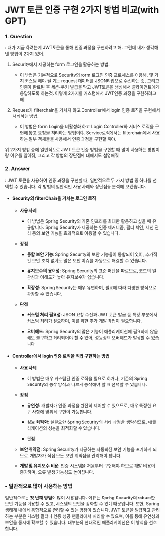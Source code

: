 # JWT 토큰 인증 구현 2가지 방법 비교(with GPT)

### 1. Question

: 내가 지금 하려는게 JWT토큰을 통해 인증 과정을 구현하려고 해. 그런데 내가 생각해낸 방법이 2가지 있어.

1. Security에서 제공하는 form 로그인을 활용하는 방법.
   - 이 방법은 기본적으로 Security의 form 로그인 인증 프로세스를 이용해. 몇 가지 커스텀 해야 될 거는 request 데이터를 JSON타입으로 수신하는 것, 그리고 인증이 완료된 후 세션-쿠키 발급을 막고 JWT토큰을 생성해서 클라이언트에게 응답하도록 하는것. 이렇게 2가지를 커스텀해서 JWT인증 과정을 구현하려고 해 

2. Request가 filterchain을 거치지 않고 Controller에서 login 인증 로직을 구현해서 처리하는 방법. 
   - 이 방법은 form Login을 비활성화 하고 Login Controller와 서비스 로직을 구현해 놓고 요청을 처리하는 방법이야. Service로직에서는 filterchain에서 사용하는 일부 객체들을 사용해서 인증 과정을 구현할 꺼야. 

위 2가지 방법 중에 일반적으로 JWT 토큰 인증 방법을 구현할 때 많이 사용하는 방법이랑 이유를 알려줘, 그리고 각 방법의 장단점에 대해서도 설명해줘



### 2. Answer

: JWT 토큰을 사용하여 인증 과정을 구현할 때, 일반적으로 두 가지 방법 중 하나를 선택할 수 있습니다. 각 방법의 일반적인 사용 사례와 장단점을 분석해 보겠습니다.

- #### Security의 filterChain을 거치는 로그인 로직

  - **사용 사례**
    - 이 방법은 Spring Security의 기존 인프라를 최대한 활용하고 싶을 때 유용합니다. Spring Security가 제공하는 인증 메커니즘, 필터 체인, 세션 관리 등의 보안 기능을 효과적으로 이용할 수 있습니다.

  - **장점**

    - **통합 보안 기능**: Spring Security의 보안 기능들이 통합되어 있어, 추가적인 보안 조치 없이도 많은 보안 이슈를 자동으로 해결할 수 있습니다.

    - **유지보수의 용이성**: Spring Security의 표준 패턴을 따르므로, 코드의 일관성과 이해도가 높아 유지보수가 쉽습니다.

    - **확장성**: Spring Security는 매우 유연하며, 필요에 따라 다양한 방식으로 확장할 수 있습니다.


  - **단점**

    - **커스텀 처리 필요성**: JSON 요청 수신과 JWT 토큰 발급 등 특정 부분에서 커스텀 처리가 필요하며, 이를 위한 추가 개발 작업이 필요합니다.

    - **오버헤드**: Spring Security의 많은 기능이 애플리케이션에 필요하지 않음에도 불구하고 처리되어야 할 수 있어, 성능상의 오버헤드가 발생할 수 있습니다.


- #### Controller에서 login 인증 로직을 직접 구현하는 방법

  - **사용 사례**
    - 이 방법은 매우 커스텀된 인증 로직을 필요로 하거나, 기존의 Spring Security의 동작 방식과 다르게 동작해야 할 때 선택할 수 있습니다. 

  - **장점**

    - **유연성**: 개발자가 인증 과정을 완전히 제어할 수 있으므로, 매우 특정한 요구 사항에 맞춰서 구현이 가능합니다.

    - **성능 최적화**: 불필요한 Spring Security의 처리 과정을 생략하므로, 애플리케이션의 성능을 최적화할 수 있습니다.

    - **단점**

  - **보안 취약점**: Spring Security가 제공하는 자동화된 보안 기능을 포기하게 되므로, 개발자가 직접 모든 보안 취약점을 관리해야 합니다.

  - **개발 및 유지보수 비용**: 인증 시스템을 처음부터 구현해야 하므로 개발 비용이 증가하며, 오류 발생 가능성도 높아집니다.




### - 일반적으로 많이 사용하는 방법

일반적으로는 **첫 번째 방법**이 많이 사용됩니다. 이유는 Spring Security의 robust한 보안 기능을 이용할 수 있고, 시스템의 보안을 강화할 수 있기 때문입니다. 또한, Spring 생태계 내에서 통합적으로 관리할 수 있는 장점이 있습니다. JWT 토큰을 발급하고 관리하는 부분은 커스텀 필터나 인증 성공 핸들러에서 처리할 수 있으며, 이를 통해 유연성과 보안을 동시에 확보할 수 있습니다. 대부분의 현대적인 애플리케이션은 이 방식을 선호합니다.
